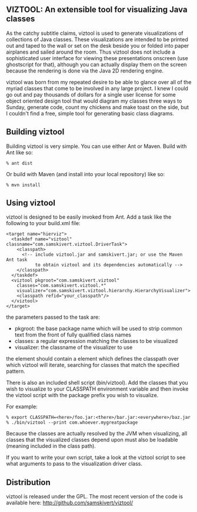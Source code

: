 VIZTOOL: An extensible tool for visualizing Java classes
--------------------------------------------------------

As the catchy subtitle claims, viztool is used to generate visualizations of
collections of Java classes. These visualizations are intended to be printed
out and taped to the wall or set on the desk beside you or folded into paper
airplanes and sailed around the room. Thus viztool does not include a
sophisticated user interface for viewing these presentations onscreen (use
ghostscript for that), although you can actually display them on the screen
because the rendering is done via the Java 2D rendering engine.

viztool was born from my repeated desire to be able to glance over all of the
myriad classes that come to be involved in any large project. I knew I could go
out and pay thousands of dollars for a single user license for some object
oriented design tool that would diagram my classes three ways to Sunday,
generate code, count my chickens and make toast on the side, but I couldn't
find a free, simple tool for generating basic class diagrams.

Building viztool
----------------

Building viztool is very simple. You can use either Ant or Maven. Build with
Ant like so:

    % ant dist

Or build with Maven (and install into your local repository) like so:

    % mvn install

Using viztool
-------------

viztool is designed to be easily invoked from Ant. Add a task like the
following to your build.xml file:

    <target name="hierviz">
      <taskdef name="viztool" classname="com.samskivert.viztool.DriverTask">
        <classpath>
          <!-- include viztool.jar and samskivert.jar; or use the Maven Ant task
               to obtain viztool and its dependencies automatically -->
        </classpath>
      </taskdef>
      <viztool pkgroot="com.samskivert.viztool"
        classes="com.samskivert.viztool.*"
        visualizer="com.samskivert.viztool.hierarchy.HierarchyVisualizer">
        <classpath refid="your_classpath"/>
      </viztool>
    </target>

the parameters passed to the task are:

* pkgroot: the base package name which will be used to strip common text from
  the front of fully qualified class names
* classes: a regular expression matching the classes to be visualized
* visualizer: the classname of the visualizer to use

the <viztool> element should contain a <classpath> element which defines the
classpath over which viztool will iterate, searching for classes that match the
specified pattern.

There is also an included shell script (bin/viztool). Add the classes that you
wish to visualize to your CLASSPATH environment variable and then invoke the
viztool script with the package prefix you wish to visualize.

For example:

    % export CLASSPATH=<here>/foo.jar:<there>/bar.jar:<everywhere>/baz.jar
    % ./bin/viztool --print com.whoever.mygreatpackage

Because the classes are actually resolved by the JVM when visualizing, all
classes that the visualized classes depend upon must also be loadable (meaning
included in the class path).

If you want to write your own script, take a look at the viztool script to see
what arguments to pass to the visualization driver class.

Distribution
------------

viztool is released under the GPL. The most recent version of the code is
available here: http://github.com/samskivert/viztool/
